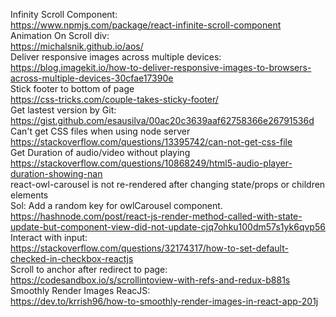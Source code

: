 Infinity Scroll Component: <br/>
https://www.npmjs.com/package/react-infinite-scroll-component<br/>
Animation On Scroll div: <br/>
https://michalsnik.github.io/aos/<br/>
Deliver responsive images across multiple devices:<br/>
https://blog.imagekit.io/how-to-deliver-responsive-images-to-browsers-across-multiple-devices-30cfae17390e<br/>
Stick footer to bottom of page<br/>
https://css-tricks.com/couple-takes-sticky-footer/<br/>
Get lastest version by Git: <br/>
https://gist.github.com/esausilva/00ac20c3639aaf62758366e26791536d <br/>
Can't get CSS files when using node server<br/>
https://stackoverflow.com/questions/13395742/can-not-get-css-file <br/>
Get Duration of audio/video without playing<br/>
https://stackoverflow.com/questions/10868249/html5-audio-player-duration-showing-nan<br/>
react-owl-carousel is not re-rendered after changing state/props or children elements<br/>
Sol: Add a random key for owlCarousel component.<br/>
https://hashnode.com/post/react-js-render-method-called-with-state-update-but-component-view-did-not-update-cjq7ohku100dm57s1yk6qvp56<br/>
Interact with input: <br/>
https://stackoverflow.com/questions/32174317/how-to-set-default-checked-in-checkbox-reactjs <br/>
Scroll to anchor after redirect to page: <br/>
https://codesandbox.io/s/scrollintoview-with-refs-and-redux-b881s <br/>
Smoothly Render Images ReacJS: <br/>
https://dev.to/krrish96/how-to-smoothly-render-images-in-react-app-201j <br/>
